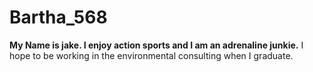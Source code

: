 # Bartha_568
**My Name is jake.  I enjoy action sports and I am an adrenaline junkie.**
I hope to be working in the environmental consulting when I graduate.
